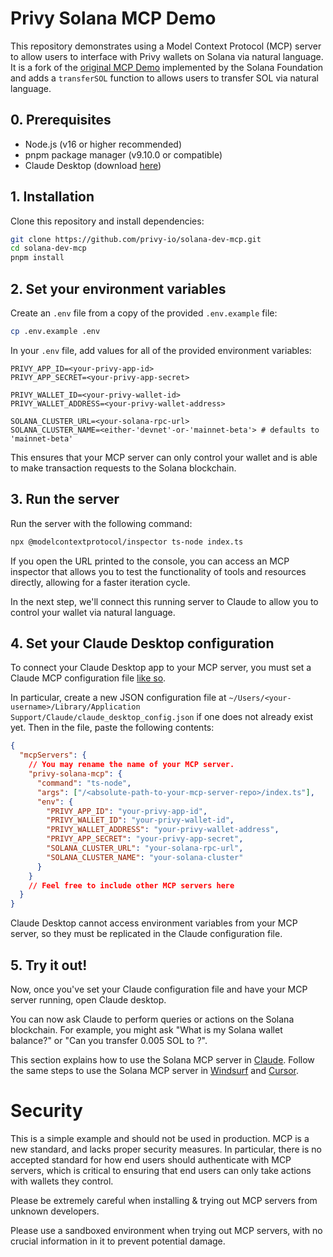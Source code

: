 # Privy Solana MCP Demo

This repository demonstrates using a Model Context Protocol (MCP) server to allow users to interface with Privy wallets on Solana via natural language. It is a fork of the [original MCP Demo](https://github.com/solana-foundation/solana-dev-mcp) implemented by the Solana Foundation and adds a `transferSOL` function to allows users to transfer SOL via natural language.

## 0. Prerequisites

- Node.js (v16 or higher recommended)
- pnpm package manager (v9.10.0 or compatible)
- Claude Desktop (download [here](https://claude.ai/download))

## 1. Installation

Clone this repository and install dependencies:

```bash
git clone https://github.com/privy-io/solana-dev-mcp.git
cd solana-dev-mcp
pnpm install
```

## 2. Set your environment variables

Create an `.env` file from a copy of the provided `.env.example` file:

```bash
cp .env.example .env
```

In your `.env` file, add values for all of the provided environment variables:

```
PRIVY_APP_ID=<your-privy-app-id>
PRIVY_APP_SECRET=<your-privy-app-secret>

PRIVY_WALLET_ID=<your-privy-wallet-id>
PRIVY_WALLET_ADDRESS=<your-privy-wallet-address>

SOLANA_CLUSTER_URL=<your-solana-rpc-url>
SOLANA_CLUSTER_NAME=<either-'devnet'-or-'mainnet-beta'> # defaults to 'mainnet-beta'
```

This ensures that your MCP server can only control your wallet and is able to make transaction requests to the Solana blockchain.

## 3. Run the server

Run the server with the following command:
```bash
npx @modelcontextprotocol/inspector ts-node index.ts
```

If you open the URL printed to the console, you can access an MCP inspector that allows you to test the functionality of tools and resources directly, allowing for a faster iteration cycle.

In the next step, we'll connect this running server to Claude to allow you to control your wallet via natural language.

## 4. Set your Claude Desktop configuration

To connect your Claude Desktop app to your MCP server, you must set a Claude MCP configuration file [like so](https://modelcontextprotocol.io/quickstart/user). 

In particular, create a new JSON configuration file at `~/Users/<your-username>/Library/Application Support/Claude/claude_desktop_config.json` if one does not already exist yet. Then in the file, paste the following contents:

```json
{
  "mcpServers": {
    // You may rename the name of your MCP server.
    "privy-solana-mcp": {
      "command": "ts-node",
      "args": ["/<absolute-path-to-your-mcp-server-repo>/index.ts"],
      "env": {
        "PRIVY_APP_ID": "your-privy-app-id",
        "PRIVY_WALLET_ID": "your-privy-wallet-id",
        "PRIVY_WALLET_ADDRESS": "your-privy-wallet-address",
        "PRIVY_APP_SECRET": "your-privy-app-secret",
        "SOLANA_CLUSTER_URL": "your-solana-rpc-url",
        "SOLANA_CLUSTER_NAME": "your-solana-cluster"
      }
    }
    // Feel free to include other MCP servers here
  }
}
```

Claude Desktop cannot access environment variables from your MCP server, so they must be replicated in the Claude configuration file.

## 5. Try it out!

Now, once you've set your Claude configuration file and have your MCP server running, open Claude desktop. 

You can now ask Claude to perform queries or actions on the Solana blockchain. For example, you might ask "What is my Solana wallet balance?" or "Can you transfer 0.005 SOL to <insert-address>?".

This section explains how to use the Solana MCP server in [Claude](https://modelcontextprotocol.io/quickstart/user).
Follow the same steps to use the Solana MCP server in [Windsurf](https://docs.codeium.com/windsurf/mcp) and [Cursor](https://docs.cursor.com/context/model-context-protocol).

# Security

This is a simple example and should not be used in production. MCP is a new standard, and lacks proper security measures. In particular, there is no accepted standard for how end users should authenticate with MCP servers, which is critical to ensuring that end users can only take actions with wallets they control. 

Please be extremely careful when installing & trying out MCP servers from unknown developers.

Please use a sandboxed environment when trying out MCP servers, with no crucial information in it to prevent potential damage.
